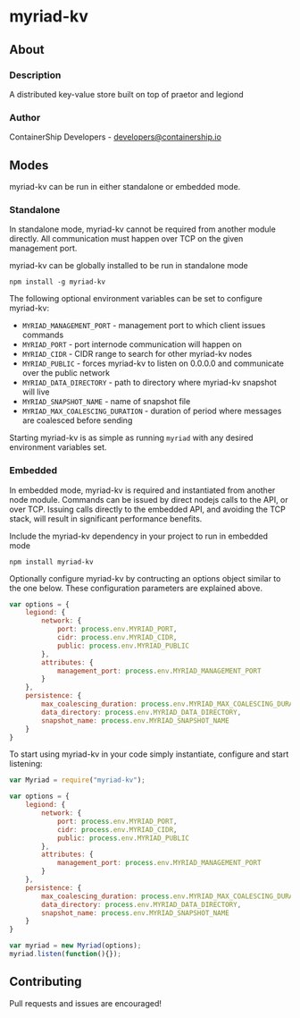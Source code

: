 # myriad-kv

## About

### Description
A distributed key-value store built on top of praetor and legiond

### Author
ContainerShip Developers - developers@containership.io

## Modes
myriad-kv can be run in either standalone or embedded mode.

### Standalone
In standalone mode, myriad-kv cannot be required from another module directly. All communication must happen over TCP on the given management port.

myriad-kv can be globally installed to be run in standalone mode
```
npm install -g myriad-kv
```

The following optional environment variables can be set to configure myriad-kv:

* `MYRIAD_MANAGEMENT_PORT` - management port to which client issues commands
* `MYRIAD_PORT` - port internode communication will happen on
* `MYRIAD_CIDR` - CIDR range to search for other myriad-kv nodes
* `MYRIAD_PUBLIC` - forces myriad-kv to listen on 0.0.0.0 and communicate over the public network
* `MYRIAD_DATA_DIRECTORY` - path to directory where myriad-kv snapshot will live
* `MYRIAD_SNAPSHOT_NAME` - name of snapshot file
* `MYRIAD_MAX_COALESCING_DURATION` - duration of period where messages are coalesced before sending

Starting myriad-kv is as simple as running `myriad` with any desired environment variables set.

### Embedded
In embedded mode, myriad-kv is required and instantiated from another node module. Commands can be issued by direct nodejs calls to the API, or over TCP. Issuing calls directly to the embedded API, and avoiding the TCP stack, will result in significant performance benefits.

Include the myriad-kv dependency in your project to run in embedded mode

```
npm install myriad-kv
```

Optionally configure myriad-kv by contructing an options object similar to the one below. These configuration parameters are explained above.

```javascript
var options = {
    legiond: {
        network: {
            port: process.env.MYRIAD_PORT,
            cidr: process.env.MYRIAD_CIDR,
            public: process.env.MYRIAD_PUBLIC
        },
        attributes: {
            management_port: process.env.MYRIAD_MANAGEMENT_PORT
        }
    },
    persistence: {
        max_coalescing_duration: process.env.MYRIAD_MAX_COALESCING_DURATION,
        data_directory: process.env.MYRIAD_DATA_DIRECTORY,
        snapshot_name: process.env.MYRIAD_SNAPSHOT_NAME
    }
}
```

To start using myriad-kv in your code simply instantiate, configure and start listening:

```javascript
var Myriad = require("myriad-kv");

var options = {
    legiond: {
        network: {
            port: process.env.MYRIAD_PORT,
            cidr: process.env.MYRIAD_CIDR,
            public: process.env.MYRIAD_PUBLIC
        },
        attributes: {
            management_port: process.env.MYRIAD_MANAGEMENT_PORT
        }
    },
    persistence: {
        max_coalescing_duration: process.env.MYRIAD_MAX_COALESCING_DURATION,
        data_directory: process.env.MYRIAD_DATA_DIRECTORY,
        snapshot_name: process.env.MYRIAD_SNAPSHOT_NAME
    }
}

var myriad = new Myriad(options);
myriad.listen(function(){});
```

## Contributing
Pull requests and issues are encouraged!
